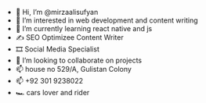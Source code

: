- 👋 Hi, I’m @mirzaalisufyan
- 👀 I’m interested in web development and content writing
- 🌱 I’m currently learning react native and js
- ✍️ SEO Optimizee Content Writer
- 🎞️ Social Media Specialist
- 💞️ I’m looking to collaborate on projects
- 📫 house no 529/A, Gulistan Colony
- 📫 +92 301 9238022
- 🏎️ cars lover and rider



<!---
mirzaalisufyan666/mirzaalisufyan666 is a ✨ special ✨ repository because its `README.md` (this file) appears on your GitHub profile.
You can click the Preview link to take a look at your changes.
--->

